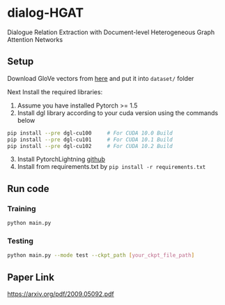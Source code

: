 # dialog-HGAT
Dialogue Relation Extraction with Document-level Heterogeneous Graph Attention Networks

## Setup
Download GloVe vectors from [here](https://www.kaggle.com/thanakomsn/glove6b300dtxt/data) and put it into `dataset/` folder

Next Install the required libraries:
1. Assume you have installed Pytorch >= 1.5
2. Install dgl library according to your cuda version using the commands below
```sh
pip install --pre dgl-cu100     # For CUDA 10.0 Build
pip install --pre dgl-cu101     # For CUDA 10.1 Build
pip install --pre dgl-cu102     # For CUDA 10.2 Build
```
3. Install PytorchLightning [github](https://github.com/PyTorchLightning/pytorch-lightning)
4. Install from requirements.txt by `pip install -r requirements.txt`


## Run code

### Training
```sh
python main.py
```

### Testing
```sh
python main.py --mode test --ckpt_path [your_ckpt_file_path]
```

## Paper Link
https://arxiv.org/pdf/2009.05092.pdf
